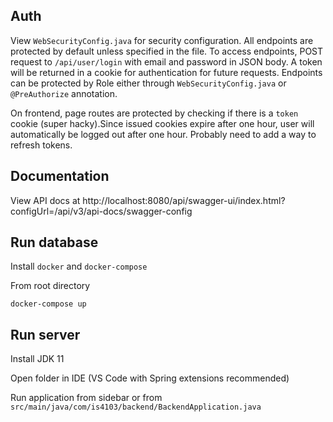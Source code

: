 ## Auth

View `WebSecurityConfig.java` for security configuration. All endpoints are protected by default unless specified in the file. To access endpoints, POST request to `/api/user/login` with email and password in JSON body. A token will be returned in a cookie for authentication for future requests. Endpoints can be protected by Role either through `WebSecurityConfig.java` or `@PreAuthorize` annotation.


On frontend, page routes are protected by checking if there is a `token` cookie (super hacky).Since issued cookies expire after one hour, user will automatically be logged out after one hour. Probably need to add a way to refresh tokens.


## Documentation

View API docs at http://localhost:8080/api/swagger-ui/index.html?configUrl=/api/v3/api-docs/swagger-config


## Run database

Install `docker` and `docker-compose`

From root directory
```
docker-compose up
```

## Run server

Install JDK 11

Open folder in IDE (VS Code with Spring extensions recommended)

Run application from sidebar or from `src/main/java/com/is4103/backend/BackendApplication.java`


